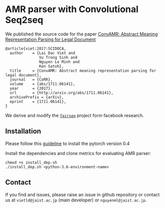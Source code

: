 # AMR parser with Convolutional Seq2seq


We published the source code for the paper [ConvAMR: Abstract Meaning Representation Parsing for Legal Document](https://arxiv.org/abs/1711.06141)
```
@article{viet:2017:SCIDOCA,
  author    = {Lai Dac Viet and
               Vu Trong Sinh and
               Nguyen Le Minh and
               Ken Satoh},
  title     = {ConvAMR: Abstract meaning representation parsing for legal document},
  journal   = {CoRR},
  volume    = {abs/1711.06141},
  year      = {2017},
  url       = {http://arxiv.org/abs/1711.06141},
  archivePrefix = {arXiv},
  eprint    = {1711.06141},
}
```

We derive and modify the [``fairseq``](https://github.com/facebookresearch/fairseq-py) project form  facebook research.

## Installation
Please follow this [guideline](https://github.com/pytorch/pytorch#installation) to install the pytorch version 0.4

Install the dependencies and clone metrics for evaluating AMR parser:

```
chmod +x install_dep.sh
./install_dep.sh <python-3.6-environment-name>
```

## Contact
If you find and issues, please raise an issue in github repository or contact us at ``vietld@jaist.ac.jp`` (main developer) or ``nguyenml@jaist.ac.jp``.

